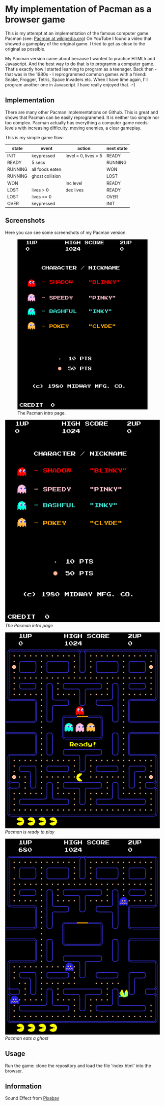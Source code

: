 # My implementation of Pacman as a browser game

This is my attempt at an implementation of the famous computer game Pacman
(see: [Pacman at wikipedia.org](https://en.wikipedia.org/wiki/Pac-Man))
On YouTube I found a video that showed a gameplay of the original game.
I tried to get as close to the original as possible.

My Pacman version came about because I wanted to practice HTML5 and Javascript.
And the best way to do that is to programm a computer game.
That's exactly how I started learning to program as a teenager.
Back then - that was in the 1980s - I reprogrammed common games with a friend:
Snake, Frogger, Tetris, Space Invaders etc.
When I have time again, I'll program another one in Javascript. I have really enjoyed that. :-)

## Implementation

There are many other Pacman implementations on Github. This is great and shows that Pacman
can be easily reprogrammed. It is neither too simple nor too complex.
Pacman actually has everything a computer game needs: levels with increasing difficulty,
moving enemies, a clear gameplay.

This is my simple game flow:

| state           | event               | action               | next state |
| --------------- | ------------------- | -------------------- | ---------- |
| INIT            | keypressed          | level = 0, lives = 5 | READY     |
| READY           | 5 secs              |                      | RUNNING   |
| RUNNING         | all foods eaten     |                      | WON       |
| RUNNING         | ghost collision     |                      | LOST      |
| WON             |                     | inc level            | READY     |
| LOST            | lives > 0           | dec lives            | READY     |
| LOST            | lives == 0          |                      | OVER      |
| OVER            | keypressed          |                      | INIT      |

## Screenshots
Here you can see some screenshots of my Pacman version.

<figure>
    <img src="./docs/pacman-intro.png" alt="pacman-intro" width="500"/>
    <figcaption>The Pacman intro page.</figcaption>
</figure>

![pacman intro](./docs/pacman-intro.png)
*The Pacman intro page*

![pacman ready](./docs/pacman-ready.png)
*Pacman is ready to play*

![pacman eat ghost](./docs/pacman-eatghost.png)
*Pacman eats a ghost*

## Usage
Run the game: clone the repository and load the file 'index.html' into
the browser.

## Information
Sound Effect from <a href="https://pixabay.com/?utm_source=link-attribution&utm_medium=referral&utm_campaign=music&utm_content=6783">Pixabay</a>
